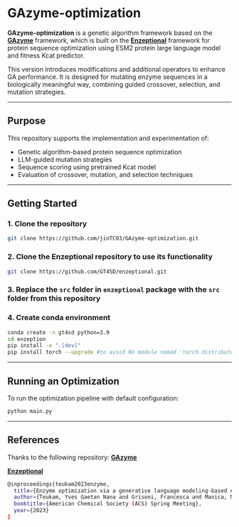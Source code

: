 # GAzyme-optimization

**GAzyme-optimization** is a genetic algorithm framework based on the **[GAzyme](https://github.com/ashi198/GAzyme/)** framework, which is built on the **[Enzeptional](https://github.com/GT4SD/enzeptional.git)** framework for protein sequence optimization using ESM2 protein large language model and fitness Kcat predictor.

This version introduces modifications and additional operators to enhance GA performance. It is designed for mutating enzyme sequences in a biologically meaningful way, combining guided crossover, selection, and mutation strategies.

---

## Purpose

This repository supports the implementation and experimentation of:
- Genetic algorithm-based protein sequence optimization
- LLM-guided mutation strategies
- Sequence scoring using pretrained Kcat model
- Evaluation of crossover, mutation, and selection techniques
---

## Getting Started
### 1. Clone the repository

```bash
git clone https://github.com/jinTC03/GAzyme-optimization.git
```

### 2. Clone the Enzeptional repository to use its functionality
```bash
git clone https://github.com/GT4SD/enzeptional.git
```

### 3. Replace the `src` folder in `enzeptional` package with the `src` folder from this repository

### 4. Create conda environment 
```bash
conda create -n gt4sd python=3.9
cd enzeption
pip install -e ".[dev]"
pip install torch --upgrade #to avoid No module named 'torch.distributed._tensor error
```
---
## Running an Optimization
To run the optimization pipeline with default configuration:
```bash
python main.py
```
---
## References 
Thanks to the following repository:
**[GAzyme](https://github.com/ashi198/GAzyme/)**

**[Enzeptional](https://github.com/GT4SD/enzeptional.git)**
```bash
@inproceedings{teukam2023enzyme,
  title={Enzyme optimization via a generative language modeling-based evolutionary algorithm},
  author={Teukam, Yves Gaetan Nana and Grisoni, Francesca and Manica, Matteo and Zipoli, Federico and Laino, Teodoro},
  booktitle={American Chemical Society (ACS) Spring Meeting},
  year={2023}
}
```
